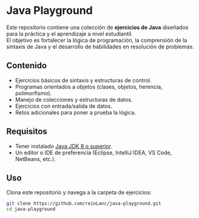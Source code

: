 # Java Playground

Este repositorio contiene una colección de **ejercicios de Java** diseñados para la práctica y el aprendizaje a nivel estudiantil.  
El objetivo es fortalecer la lógica de programación, la comprensión de la sintaxis de Java y el desarrollo de habilidades en resolución de problemas.

## Contenido
- Ejercicios básicos de sintaxis y estructuras de control.
- Programas orientados a objetos (clases, objetos, herencia, polimorfismo).
- Manejo de colecciones y estructuras de datos.
- Ejercicios con entrada/salida de datos.
- Retos adicionales para poner a prueba la lógica.

## Requisitos
- Tener instalado [Java JDK 8 o superior](https://www.oracle.com/java/technologies/javase-downloads.html).
- Un editor o IDE de preferencia (Eclipse, IntelliJ IDEA, VS Code, NetBeans, etc.).

## Uso
Clona este repositorio y navega a la carpeta de ejercicios:

```bash
git clone https://github.com/reinLanc/java-playground.git
cd java-playground
